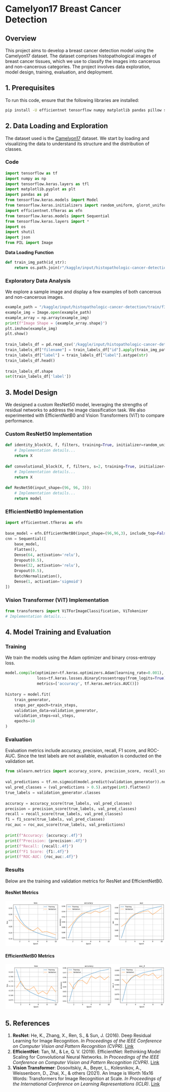 # Camelyon17 Breast Cancer Detection

## Overview

This project aims to develop a breast cancer detection model using the Camelyon17 dataset. The dataset comprises histopathological images of breast cancer tissues, which we use to classify the images into cancerous and non-cancerous categories. The project involves data exploration, model design, training, evaluation, and deployment.

## 1. Prerequisites

To run this code, ensure that the following libraries are installed:

```bash
pip install -U efficientnet tensorflow numpy matplotlib pandas pillow scikit-learn
```

## 2. Data Loading and Exploration

The dataset used is the [Camelyon17](https://www.kaggle.com/competitions/histopathologic-cancer-detection/overview) dataset. We start by loading and visualizing the data to understand its structure and the distribution of classes.

### Code

```python
import tensorflow as tf
import numpy as np
import tensorflow.keras.layers as tfl
import matplotlib.pyplot as plt
import pandas as pd
from tensorflow.keras.models import Model
from tensorflow.keras.initializers import random_uniform, glorot_uniform
import efficientnet.tfkeras as efn
from tensorflow.keras.models import Sequential
from tensorflow.keras.layers import * 
import os
import shutil
import json
from PIL import Image
```

**Data Loading Function**

```python
def train_img_path(id_str):
    return os.path.join(r"/kaggle/input/histopathologic-cancer-detection/train", f"{id_str}.tif")
```

### Exploratory Data Analysis

We explore a sample image and display a few examples of both cancerous and non-cancerous images.

```python
example_path = "/kaggle/input/histopathologic-cancer-detection/train/f38a6374c348f90b587e046aac6079959adf3835.tif"
example_img = Image.open(example_path)
example_array = np.array(example_img)
print(f"Image Shape = {example_array.shape}")
plt.imshow(example_img)
plt.show()

train_labels_df = pd.read_csv('/kaggle/input/histopathologic-cancer-detection/train_labels.csv')
train_labels_df["filename"] = train_labels_df["id"].apply(train_img_path)
train_labels_df["label"] = train_labels_df["label"].astype(str)
train_labels_df.head()

train_labels_df.shape
set(train_labels_df['label'])
```

## 3. Model Design

We designed a custom ResNet50 model, leveraging the strengths of residual networks to address the image classification task. We also experimented with EfficientNetB0 and Vision Transformers (ViT) to compare performance.

### Custom ResNet50 Implementation

```python
def identity_block(X, f, filters, training=True, initializer=random_uniform):
    # Implementation details...
    return X

def convolutional_block(X, f, filters, s=2, training=True, initializer=glorot_uniform):
    # Implementation details...
    return X

def ResNet50(input_shape=(96, 96, 3)):
    # Implementation details...
    return model
```

### EfficientNetB0 Implementation

```python
import efficientnet.tfkeras as efn

base_model = efn.EfficientNetB0(input_shape=(96,96,3), include_top=False, weights='imagenet')
cnn = Sequential([
    base_model,
    Flatten(),
    Dense(64, activation='relu'),
    Dropout(0.5),
    Dense(32, activation='relu'),
    Dropout(0.5),
    BatchNormalization(),
    Dense(1, activation='sigmoid')
])
```

### Vision Transformer (ViT) Implementation

```python
from transformers import ViTForImageClassification, ViTokenizer
# Implementation details...
```

## 4. Model Training and Evaluation

### Training

We train the models using the Adam optimizer and binary cross-entropy loss.

```python
model.compile(optimizer=tf.keras.optimizers.Adam(learning_rate=0.001),
              loss=tf.keras.losses.BinaryCrossentropy(from_logits=True),
              metrics=['accuracy', tf.keras.metrics.AUC()])

history = model.fit(
    train_generator,
    steps_per_epoch=train_steps,
    validation_data=validation_generator,
    validation_steps=val_steps,
    epochs=10
)
```

### Evaluation

Evaluation metrics include accuracy, precision, recall, F1 score, and ROC-AUC. Since the test labels are not available, evaluation is conducted on the validation set.

```python
from sklearn.metrics import accuracy_score, precision_score, recall_score, f1_score, roc_auc_score

val_predictions = tf.nn.sigmoid(model.predict(validation_generator)).numpy()
val_pred_classes = (val_predictions > 0.5).astype(int).flatten()
true_labels = validation_generator.classes

accuracy = accuracy_score(true_labels, val_pred_classes)
precision = precision_score(true_labels, val_pred_classes)
recall = recall_score(true_labels, val_pred_classes)
f1 = f1_score(true_labels, val_pred_classes)
roc_auc = roc_auc_score(true_labels, val_predictions)

print(f"Accuracy: {accuracy:.4f}")
print(f"Precision: {precision:.4f}")
print(f"Recall: {recall:.4f}")
print(f"F1 Score: {f1:.4f}")
print(f"ROC-AUC: {roc_auc:.4f}")
```

### Results

Below are the training and validation metrics for ResNet and EfficientNetB0.

#### ResNet Metrics

![ResNet Metrics](download.png)

#### EfficientNetB0 Metrics

![EfficientNetB0 Metrics](0.png)

## 5. References

1. **ResNet**: He, K., Zhang, X., Ren, S., & Sun, J. (2016). Deep Residual Learning for Image Recognition. *In Proceedings of the IEEE Conference on Computer Vision and Pattern Recognition (CVPR)*. [Link](https://arxiv.org/abs/1512.03385)
2. **EfficientNet**: Tan, M., & Le, Q. V. (2019). EfficientNet: Rethinking Model Scaling for Convolutional Neural Networks. *In Proceedings of the IEEE Conference on Computer Vision and Pattern Recognition (CVPR)*. [Link](https://arxiv.org/abs/1905.11946)
3. **Vision Transformer**: Dosovitskiy, A., Beyer, L., Kolesnikov, A., Weissenborn, D., Zhai, X., & others (2021). An Image is Worth 16x16 Words: Transformers for Image Recognition at Scale. *In Proceedings of the International Conference on Learning Representations (ICLR)*. [Link](https://arxiv.org/abs/2010.11929)
